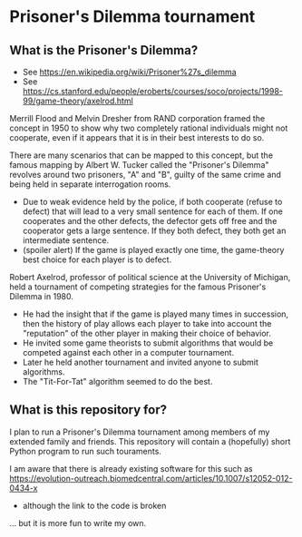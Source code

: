 # Prisoner's Dilemma tournament

## What is the Prisoner's Dilemma?
* See https://en.wikipedia.org/wiki/Prisoner%27s_dilemma
* See https://cs.stanford.edu/people/eroberts/courses/soco/projects/1998-99/game-theory/axelrod.html

Merrill Flood and Melvin Dresher from RAND corporation framed the concept in 1950 to show why two completely rational individuals might not cooperate, even if it appears that it is in their best interests to do so.

There are many scenarios that can be mapped to this concept, but the famous mapping by Albert W. Tucker called the "Prisoner's Dilemma" revolves around two prisoners, "A" and "B", guilty of the same crime and being held in separate interrogation rooms.
* Due to weak evidence held by the police, if both cooperate (refuse to defect) that will lead to a very small sentence for each of them. If one cooperates and the other defects, the defector gets off free and the cooperator gets a large sentence. If they both defect, they both get an intermediate sentence.
* (spoiler alert) If the game is played exactly one time, the game-theory best choice for each player is to defect.

Robert Axelrod, professor of political science at the University of Michigan, held a tournament of competing strategies for the famous Prisoner's Dilemma in 1980.
* He had the insight that if the game is played many times in succession, then the history of play allows each player to take into account the "reputation" of the other player in making their choice of behavior.
* He invited some game theorists to submit algorithms that would be competed against each other in a computer tournament.
* Later he held another tournament and invited anyone to submit algorithms.
* The "Tit-For-Tat" algorithm seemed to do the best.

## What is this repository for?

I plan to run a Prisoner's Dilemma tournament among members of my extended family and friends. This repository will contain a (hopefully) short Python program to run such touraments.

I am aware that there is already existing software for this such as https://evolution-outreach.biomedcentral.com/articles/10.1007/s12052-012-0434-x
* although the link to the code is broken

... but it is more fun to write my own.
